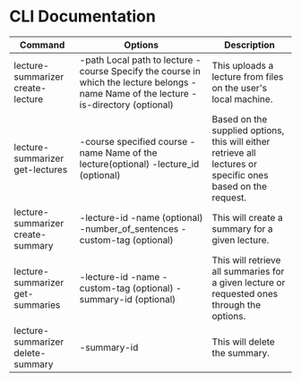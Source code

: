 # CLI Documentation

| Command                           | Options                                                                                                                                | Description                                                                                                  |
|-----------------------------------|----------------------------------------------------------------------------------------------------------------------------------------|--------------------------------------------------------------------------------------------------------------|
| lecture-summarizer create-lecture | -path Local path to lecture -course Specify the course in which the lecture belongs -name Name of the lecture -is-directory (optional) | This uploads a lecture from files on the user's local machine.                                               |
| lecture-summarizer get-lectures   | -course specified course -name Name of the lecture(optional) -lecture_id (optional)                                                    | Based on the supplied options, this will either retrieve all lectures or specific ones based on the request. |
| lecture-summarizer create-summary | -lecture-id -name (optional) -number_of_sentences -custom-tag (optional)                                                               | This will create a summary for a  given lecture.                                                             |
| lecture-summarizer get-summaries  | -lecture-id -name -custom-tag (optional) -summary-id (optional)                                                                        | This will retrieve all summaries  for a given lecture or requested ones through the options.                 |
| lecture-summarizer delete-summary | -summary-id                                                                                                                            | This will delete the summary.                                                                                |